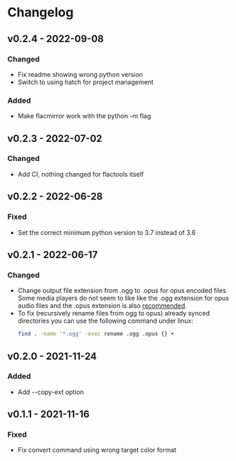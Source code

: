 # Changelog

## v0.2.4 - 2022-09-08
### Changed
- Fix readme showing wrong python version
- Switch to using hatch for project management

### Added
- Make flacmirror work with the python -m flag

## v0.2.3 - 2022-07-02
### Changed
- Add CI, nothing changed for flactools itself

## v0.2.2 - 2022-06-28
### Fixed
- Set the correct minimum python version to 3.7 instead of 3.6

## v0.2.1 - 2022-06-17
### Changed
- Change output file extension from .ogg to .opus for opus encoded files
  Some media players do not seem to like like the .ogg extension for opus audio files
  and the .opus extension is also [recommended](https://datatracker.ietf.org/doc/html/rfc7845#section-9).
- To fix (recursively rename files from ogg to opus) already synced directories you can use the
  following command under linux:
  ```bash
  find . -name '*.ogg' -exec rename .ogg .opus {} +
  ```

## v0.2.0 - 2021-11-24
### Added
- Add --copy-ext option

## v0.1.1 - 2021-11-16
### Fixed
- Fix convert command using wrong target color format